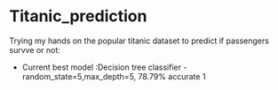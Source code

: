 # Titanic_prediction
Trying my hands on the popular titanic dataset to predict if passengers survve or not:
* Current best model :Decision tree classifier - random_state=5,max_depth=5, 78.79% accurate
1
